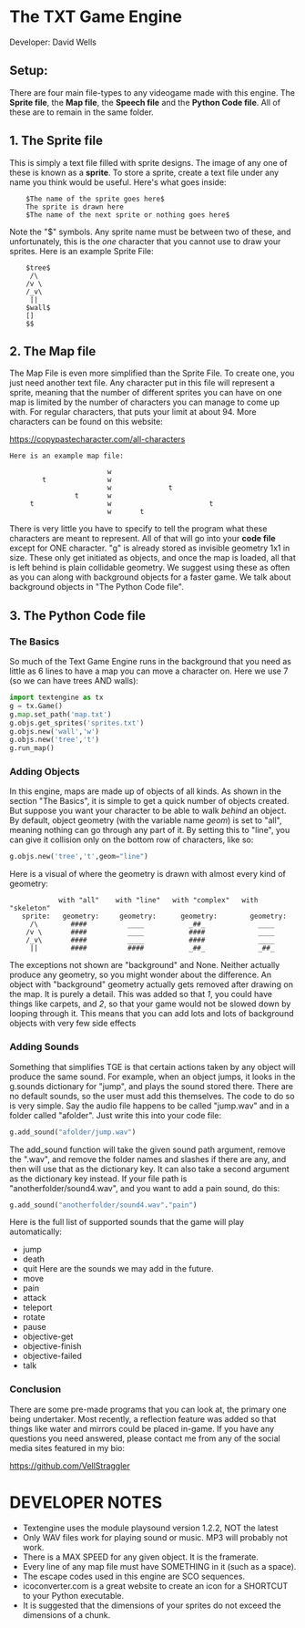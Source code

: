 # The TXT Game Engine
Developer: David Wells
## Setup:
There are four main file-types to any videogame made with this engine. The **Sprite file**, the **Map file**, the **Speech file** and the **Python Code file**. All of these are to remain in the same folder.

## 1. The Sprite file

This is simply a text file filled with sprite designs. The image of any one of these is known as a **sprite**. To store a sprite, create a text file under any name you think would be useful. Here's what goes inside:

        $The name of the sprite goes here$ 
        The sprite is drawn here
        $The name of the next sprite or nothing goes here$

Note the "$" symbols. Any sprite name must be between two of these, and unfortunately, this is the *one* character that you cannot use to draw your sprites. Here is an example Sprite File:

        $tree$
         /\ 
        /v \
        /_v\
         || 
        $wall$
        []
        $$
## 2. The Map file
    
The Map File is even more simplified than the Sprite File. To create one, you just need another text file. Any character put in this file will represent a sprite, meaning that the number of different sprites you can have on one map is limited by the number of characters you can manage to come up with. For regular characters, that puts your limit at about 94. More characters can be found on this website:

https://copypastecharacter.com/all-characters
    
    Here is an example map file:

                            w
            t               w
                            w              t
                    t       w
         t                  w                        t
                            w       t

There is very little you have to specify to tell the program what these characters are meant to represent. All of that will go into your **code file** except for ONE character.
"g" is already stored as invisible geometry 1x1 in size. These only get initiated as objects, and once the map is loaded, all that is left behind is plain collidable geometry. We suggest using these as often as you can along with background objects for a faster game. We talk about background objects in "The Python Code file".
## 3. The Python Code file
### The Basics
So much of the Text Game Engine runs in the background that you need as little as 6 lines to have a map you can move a character on. Here we use 7 (so we can have trees AND walls):
```python
import textengine as tx
g = tx.Game()
g.map.set_path('map.txt')
g.objs.get_sprites('sprites.txt')
g.objs.new('wall','w')
g.objs.new('tree','t')
g.run_map()
```
### Adding Objects
In this engine, maps are made up of objects of all kinds. As shown in the section "The Basics", it is simple to get a quick number of objects created. But suppose you want your character to be able to walk *behind* an object. By default, object geometry (with the variable name *geom*) is set to "all", meaning nothing can go through any part of it. By setting this to "line", you can give it collision only on the bottom row of characters, like so:
```python
g.objs.new('tree','t',geom="line")
```
Here is a visual of where the geometry is drawn with almost every kind of geometry:

                with "all"    with "line"   with "complex"   with "skeleton"
       sprite:   geometry:     geometry:      geometry:        geometry:
         /\        ####          ____           _##_             ____
        /v \       ####          ____           ####             ____
        /_v\       ####          ____           ####             ____
         ||        ####          ####           _##_             _##_

The exceptions not shown are "background" and None. Neither actually produce any geometry, so you might wonder about the difference. An object with "background" geometry actually gets removed after drawing on the map. It is purely a detail. This was added so that *1*, you could have things like carpets, and *2*, so that your game would not be slowed down by looping through it. This means that you can add lots and lots of background objects with very few side effects

### Adding Sounds
Something that simplifies TGE is that certain actions taken by any object will produce the same sound. For example, when an object jumps, it looks in the g.sounds dictionary for "jump", and plays the sound stored there. There are no default sounds, so the user must add this themselves. The code to do so is very simple. Say the audio file happens to be called "jump.wav" and in a folder called "afolder". Just write this into your code file:
```python
g.add_sound("afolder/jump.wav")
```
The add_sound function will take the given sound path argument, remove the ".wav", and remove the folder names and slashes if there are any, and then will use that as the dictionary key. It can also take a second argument as the dictionary key instead. If your file path is "anotherfolder/sound4.wav", and you want to add a pain sound, do this:
```python
g.add_sound("anotherfolder/sound4.wav"."pain")
```
Here is the full list of supported sounds that the game will play automatically:
* jump
* death
* quit
Here are the sounds we may add in the future.
* move
* pain
* attack
* teleport
* rotate
* pause
* objective-get
* objective-finish
* objective-failed
* talk


### Conclusion
There are some pre-made programs that you can look at, the primary one being undertaker. Most recently, a reflection feature was added so that things like water and mirrors could be placed in-game. If you have any questions you need answered, please contact me from any of the social media sites featured in my bio:

https://github.com/VellStraggler

# DEVELOPER NOTES
* Textengine uses the module playsound version 1.2.2, NOT the latest
* Only WAV files work for playing sound or music. MP3 will probably not work.
* There is a MAX SPEED for any given object. It is the framerate.
* Every line of any map file must have SOMETHING in it (such as a space).
* The escape codes used in this engine are SCO sequences.
* icoconverter.com is a great website to create an icon for a SHORTCUT to your Python executable.
* It is suggested that the dimensions of your sprites do not exceed the dimensions of a chunk.
